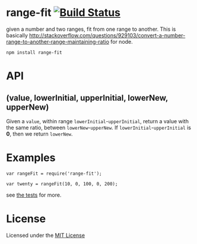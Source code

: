 range-fit [![Build Status](https://travis-ci.org/bengreenier/range-fit.svg)](https://travis-ci.org/bengreenier/range-fit)
===============

given a number and two ranges, fit from one range to another. This is basically http://stackoverflow.com/questions/929103/convert-a-number-range-to-another-range-maintaining-ratio for node.

`npm install range-fit`


# API

## (value, lowerInitial, upperInitial, lowerNew, upperNew)

Given a `value`, within range `lowerInitial`-`upperInitial`, return a value with the same ratio, between `lowerNew`-`upperNew`. If `lowerInitial`-`upperInitial` is __0__, then we return `lowerNew`.

# Examples

```
var rangeFit = require('range-fit');

var twenty = rangeFit(10, 0, 100, 0, 200);
```

see [the tests](./test) for more.

# License

Licensed under the [MIT License](./LICENSE)